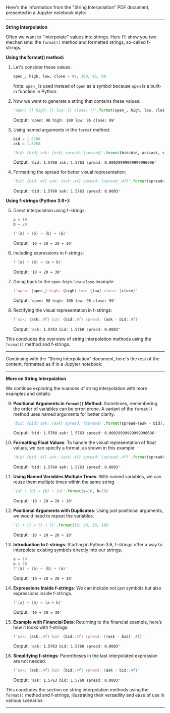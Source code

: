 Here's the information from the "String Interpolation" PDF document, presented in a Jupyter notebook style:

---

**String Interpolation**

Often we want to "interpolate" values into strings. Here I'll show you two mechanisms: the `format()` method and formatted strings, so-called f-strings.

**Using the format() method:**

1. Let's consider these values:
    ```python
    open_, high, low, close = 98, 100, 95, 99
    ```
    Note: `open_` is used instead of `open` as a symbol because `open` is a built-in function in Python.

2. Now we want to generate a string that contains these values:
    ```python
    'open: {} high: {} low: {} close: {}'.format(open_, high, low, close)
    ```
    Output: `'open: 98 high: 100 low: 95 close: 99'`

3. Using named arguments in the `format` method:
    ```python
    bid = 1.5760
    ask = 1.5763
    ```
    ```python
    'bid: {bid} ask: {ask} spread: {spread}'.format(bid=bid, ask=ask, spread=(ask - bid))
    ```
    Output: `'bid: 1.5760 ask: 1.5763 spread: 0.00029999999999996696'`

4. Formatting the spread for better visual representation:
    ```python
    'bid: {bid:.4f} ask: {ask:.4f} spread: {spread:.4f}'.format(spread=(ask - bid), bid=bid, ask=ask)
    ```
    Output: `'bid: 1.5760 ask: 1.5763 spread: 0.0003'`

**Using f-strings (Python 3.6+):**

5. Direct interpolation using f-strings:
    ```python
    a = 10
    b = 20
    ```
    ```python
    f'{a} + {b} = {b} + {a}'
    ```
    Output: `'10 + 20 = 20 + 10'`

6. Including expressions in f-strings:
    ```python
    f'{a} + {b} = {a + b}'
    ```
    Output: `'10 + 20 = 30'`

7. Going back to the `open-high-low-close` example:
    ```python
    f'open: {open_} high: {high} low: {low} close: {close}'
    ```
    Output: `'open: 98 high: 100 low: 95 close: 99'`

8. Rectifying the visual representation in f-strings:
    ```python
    f'ask: {ask:.4f} bid: {bid:.4f} spread: {ask - bid:.4f}'
    ```
    Output: `'ask: 1.5763 bid: 1.5760 spread: 0.0003'`

This concludes the overview of string interpolation methods using the `format()` method and f-strings.

---

Continuing with the "String Interpolation" document, here's the rest of the content, formatted as if in a Jupyter notebook:

---

**More on String Interpolation**

We continue exploring the nuances of string interpolation with more examples and details:

9. **Positional Arguments in `format()` Method**:
    Sometimes, remembering the order of variables can be error-prone. A variant of the `format()` method uses named arguments for better clarity.
    ```python
    'bid: {bid} ask: {ask} spread: {spread}'.format(spread=(ask - bid), bid=bid, ask=ask)
    ```
    Output: `'bid: 1.5760 ask: 1.5763 spread: 0.00029999999999996696'`

10. **Formatting Float Values**:
    To handle the visual representation of float values, we can specify a format, as shown in this example:
    ```python
    'bid: {bid:.4f} ask: {ask:.4f} spread: {spread:.4f}'.format(spread=(ask - bid), bid=bid, ask=ask)
    ```
    Output: `'bid: 1.5760 ask: 1.5763 spread: 0.0003'`

11. **Using Named Variables Multiple Times**:
    With named variables, we can reuse them multiple times within the same string.
    ```python
    '{a} + {b} = {b} + {a}'.format(a=10, b=20)
    ```
    Output: `'10 + 20 = 20 + 10'`

12. **Positional Arguments with Duplicates**:
    Using just positional arguments, we would need to repeat the variables.
    ```python
    '{} + {} = {} + {}'.format(10, 20, 20, 10)
    ```
    Output: `'10 + 20 = 20 + 10'`

13. **Introduction to f-strings**:
    Starting in Python 3.6, f-strings offer a way to interpolate existing symbols directly into our strings.
    ```python
    a = 10
    b = 20
    f'{a} + {b} = {b} + {a}'
    ```
    Output: `'10 + 20 = 20 + 10'`

14. **Expressions Inside f-strings**:
    We can include not just symbols but also expressions inside f-strings.
    ```python
    f'{a} + {b} = {a + b}'
    ```
    Output: `'10 + 20 = 30'`

15. **Example with Financial Data**:
    Returning to the financial example, here’s how it looks with f-strings:
    ```python
    f'ask: {ask:.4f} bid: {bid:.4f} spread: {(ask - bid):.4f}'
    ```
    Output: `'ask: 1.5763 bid: 1.5760 spread: 0.0003'`

16. **Simplifying f-strings**:
    Parentheses in the last interpolated expression are not needed.
    ```python
    f'ask: {ask:.4f} bid: {bid:.4f} spread: {ask - bid:.4f}'
    ```
    Output: `'ask: 1.5763 bid: 1.5760 spread: 0.0003'`

This concludes the section on string interpolation methods using the `format()` method and f-strings, illustrating their versatility and ease of use in various scenarios.

---